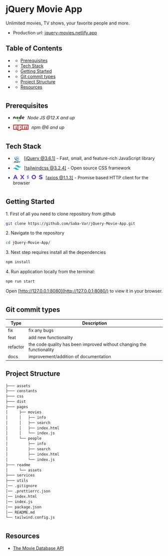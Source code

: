 <h1>jQuery Movie App</h1>

Unlimited movies, TV shows, your favorite people and more.

- Production url: [jquery-movies.netlify.app](https://jquery-movies.netlify.app/)

## Table of Contents

- [](#)
  - [Prerequisites](#prerequisites)
- [](#-1)
  - [Tech Stack](#tech-stack)
- [](#-2)
  - [Getting Started](#getting-started)
- [](#-3)
  - [Git commit types](#git-commit-types)
  - [Project Structure](#project-structure)
- [](#-4)
  - [Resources](#resources)

#

## Prerequisites

- <img style="padding-right:10px;" align="left"  src="readme/assets/NodeJs.png"   height="22"/> <p>_Node JS @12.X and up_</p>
- <img style="padding-right:10px;" align="left"  src="readme/assets/Npm.png"   height="19"/> <p>_npm @6 and up_</p>

#

## Tech Stack

- <img style="padding-right:10px;" align="left"  src="readme/assets/jQuery.png"   height="25"/> [[jQuery @3.6.1]](https://jquery.com/) - Fast, small, and feature-rich JavaScript library

- <img style="padding-right:10px;" align="left"  src="readme/assets/TailwindLogo.png"   height="15"/> [[tailwindcss @3.2.4]](https://tailwindcss.com/) - Open source CSS framework

- <img style="padding-right:10px;" align="left"  src="readme/assets/Axios.png"   height="14"/> [[axios @1.1.3]](https://axios-http.com/) - Promise based HTTP client for the browser

#

## Getting Started

1\. First of all you need to clone repository from github

```sh
git clone https://github.com/Saba-Var/jQuery-Movie-App.git
```

2\. Navigate to the repository

```sh
cd jQuery-Movie-App/
```

3\. Next step requires install all the dependencies

```sh
npm install
```

4\. Run application locally from the terminal:

```sh
npm run start
```

Open [http://127.0.0.1:8080](http://127.0.0.1:8080/) to view it in your browser.

#

## Git commit types

| Type     | Description                                                           |
| -------- | --------------------------------------------------------------------- |
| fix      | fix any bugs                                                          |
| feat     | add new functionality                                                 |
| refactor | the code quality has been improved without changing the functionality |
| docs     | improvement/addition of documentation                                 |

## Project Structure

```bash
├─── assets
├─── constants
├─── css
├─── dist
├─── pages
│     ├── movies
│     │   ├── info
│     │   ├── search
│     │   ├── index.html
│     │   └── index.js
│     └── people
│         ├── info
│         ├── search
│         ├── index.html
│         └── index.js
├─── readme
│     └── assets
├─── services
├─── utils
│── .gitignore
│── .prettierrc.json
│── index.html
│── index.js
│── package.json
│── README.md
└── tailwind.config.js
```

#

## Resources

- [The Movie Database API](https://developers.themoviedb.org/3)
